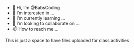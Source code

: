 - 👋 Hi, I’m @BabsCoding
- 👀 I’m interested in ...
- 🌱 I’m currently learning ...
- 💞️ I’m looking to collaborate on ...
- 📫 How to reach me ...

This is just a space to have files uploaded for class activities

